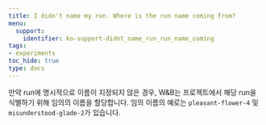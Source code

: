 ```yaml
---
title: I didn't name my run. Where is the run name coming from?
menu:
  support:
    identifier: ko-support-didnt_name_run_run_name_coming
tags:
- experiments
toc_hide: true
type: docs
---
```


만약 run에 명시적으로 이름이 지정되지 않은 경우, W&B는 프로젝트에서 해당 run을 식별하기 위해 임의의 이름을 할당합니다. 임의 이름의 예로는 `pleasant-flower-4` 및 `misunderstood-glade-2`가 있습니다.

